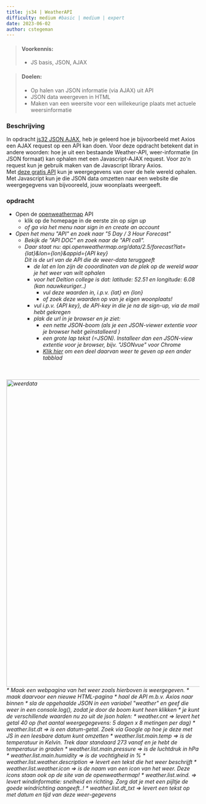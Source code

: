 ```yaml
---
title: js34 | WeatherAPI
difficulty: medium #basic | medium | expert
date: 2023-06-02
author: cstegeman
---
```


> #### Voorkennis:  
> * JS basis, JSON, AJAX

> #### Doelen:  
> * Op halen van JSON informatie (via AJAX) uit API
> * JSON data weergeven in HTML
> * Maken van een weersite voor een willekeurige plaats met actuele weersinformatie

### Beschrijving
In opdracht [js32 JSON AJAX](../js32-json-ajax), heb je geleerd hoe je bijvoorbeeld met Axios een AJAX request op een API kan doen. 
Voor deze opdracht betekent dat in andere woorden: hoe je uit een bestaande Weather-API, weer-informatie (in JSON formaat) kan ophalen met een Javascript-AJAX request. Voor zo'n request kun je gebruik maken van de Javascript library Axios.<br>
Met [deze gratis API](https://openweathermap.org/api) kun je weergegevens van over de hele wereld ophalen.<br>
Met Javascript kun je die JSON data omzetten naar een website die weergegegvens van bijvooreeld, jouw woonplaats weergeeft.


### opdracht
*   Open de [openweathermap](https://openweathermap.org/api) API
    *   klik op de homepage in de eerste zin op <i>sign up<i> 
    *   of ga via het menu naar <i>sign in</i> en <i> create an account</i>
*   Open het menu "API" en zoek naar "5 Day / 3 Hour Forecast"
    *   Bekijk de "API DOC" en zoek naar de "API call". 
    *   Daar staat nu:  api.openweathermap.org/data/2.5/forecast?lat={lat}&lon={lon}&appid={API key}<br>Dit is de url van de API die de weer-data teruggeeft 
        *   de <i>lat</i> en <i>lon</i> zijn de cooordinaten van de plek op de wereld waar je het weer van wilt ophalen
        *   voor het Deltion college is dat: latitude: 52.51 en longitude: 6.08 (kan nauwkeuriger..)
            *   vul deze waarden in, i.p.v. {lat} en {lon}  
            *   of zoek deze waarden op van je eigen woonplaats!
        *   vul i.p.v. {API key}, de API-key in die je na de <i>sign-up</i>, via de mail hebt gekregen
        *   plak de url in je browser en je ziet:
            *   een nette JSON-boom (als je een JSON-viewer extentie voor je browser hebt geïnstalleerd )
            *   een grote lap tekst (=JSON). Installeer dan een JSON-view extentie voor je browser, bijv. "JSONvue" voor Chrome
            *  [Klik hier](/_assets/js_intermediate/json_weather.png) om een deel daarvan weer te geven op een ander tabblad
<br>
<br>
<img src="{{ '/_assets/js_intermediate/weerdata.png'  }}" alt="weerdata" style="width:800px">
 *  Maak een webpagina van het weer zoals hierboven is weergegeven. 
    *   maak daarvoor een nieuwe HTML-pagina
    *   haal de API m.b.v. Axios naar binnen
    *   sla de opgehaalde JSON in een variabel "weather" en geef die weer in een console.log(), zodat je door de boom kunt heen klikken
    *   je kunt de verschillende waarden nu zo uit de json halen:
        *   weather.cnt => levert het getal 40 op (het aantal weergegegevens: 5 dagen x 8 metingen per dag)
        *   weather.list.dt => is een datum-getal. Zoek via Google op hoe je deze met JS in een leesbare datum kunt omzetten
        *   weather.list.main.temp => is de temperatuur in Kelvin. Trek daar standaard 273 vanaf en je hebt de temperatuur in graden
        *   weather.list.main.pressure => is de luchtdruk in hPa 
        *   weather.list.main.humidity => is de vochtigheid in %
        *   weather.list.weather.description => levert een tekst die het weer beschrijft  
        *   weather.list.weather.icon => is de naam van een icon van het weer. Deze icons staan ook op de site van de openweathermap!
        *   weather.list.wind. => levert windinformatie: snelheid en richting. Zorg dat je met een pijltje de goede windrichting aangeeft..! 
        *   weather.list.dt_txt => levert een tekst op met datum en tijd van deze weer-gegevens



<!-- api.openweathermap.org/data/2.5/forecast?lat=52.51&lon=6.08&appid=d3abfc6e9b37aaee666987de44319f93-->